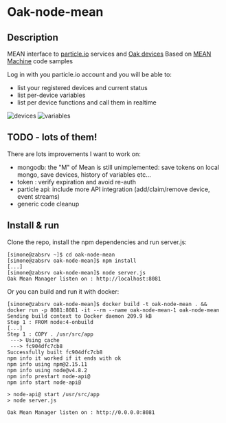 # Oak-node-mean

## Description

MEAN interface to [particle.io](https://www.particle.io/) services and [Oak devices](http://digistump.com/oak/)
Based on [MEAN Machine](https://github.com/scotch-io/mean-machine-code) code samples

Log in with you particle.io account and you will be able to:

- list your registered devices and current status
- list per-device variables
- list per device functions and call them in realtime

![devices](http://www.facciocose.eu/wp-content/uploads/2017/02/oak-mean.jpg)
![variables](http://www.facciocose.eu/wp-content/uploads/2017/02/oak-mean-details.jpg)


## TODO - lots of them!

There are lots improvements I want to work on:
- mongodb: the "M" of Mean is still unimplemented: save tokens on local mongo, save devices, history of variables etc...
- token : verify expiration and avoid re-auth
- particle api: include more API integration (add/claim/remove device, event streams)
- generic code cleanup


## Install & run

Clone the repo, install the npm dependencies and run server.js:

```
[simone@zabsrv ~]$ cd oak-node-mean
[simone@zabsrv oak-node-mean]$ npm install
[...]
[simone@zabsrv oak-node-mean]$ node server.js
Oak Mean Manager listen on : http://localhost:8081
```

Or you can build and run it with docker:
```
[simone@zabsrv oak-node-mean]$ docker build -t oak-node-mean . && docker run -p 8081:8081 -it --rm --name oak-node-mean-1 oak-node-mean                   
Sending build context to Docker daemon 209.9 kB
Step 1 : FROM node:4-onbuild
[...]
Step 1 : COPY . /usr/src/app
 ---> Using cache
 ---> fc904dfc7cb8
Successfully built fc904dfc7cb8
npm info it worked if it ends with ok
npm info using npm@2.15.11
npm info using node@v4.8.2
npm info prestart node-api@
npm info start node-api@

> node-api@ start /usr/src/app
> node server.js

Oak Mean Manager listen on : http://0.0.0.0:8081
```
